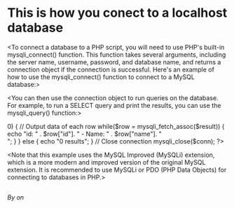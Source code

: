 # This is how you conect to a localhost database

<To connect a database to a PHP script, you will need to use PHP's built-in mysqli_connect() function. This function takes several arguments, including the server name, username, password, and database name, and returns a connection object if the connection is successful.
Here's an example of how to use the mysqli_connect() function to connect to a MySQL database:>

<?php

// Connection parameters
$server = "localhost";
$username = "username";
$password = "password";
$database = "database_name";

// Create connection
$conn = mysqli_connect($server, $username, $password, $database);

// Check connection
if (!$conn) {
  die("Connection failed: " . mysqli_connect_error());
}
echo "Connected successfully";

?>

<You can then use the connection object to run queries on the database. For example, to run a SELECT query and print the results, you can use the mysqli_query() function:>

<?php

// Connection parameters
$server = "localhost";
$username = "username";
$password = "password";
$database = "database_name";

// Create connection
$conn = mysqli_connect($server, $username, $password, $database);

// Check connection
if (!$conn) {
  die("Connection failed: " . mysqli_connect_error());
}

// Run SELECT query
$sql = "SELECT * FROM table_name";
$result = mysqli_query($conn, $sql);

// Print results
if (mysqli_num_rows($result) > 0) {
  // Output data of each row
  while($row = mysqli_fetch_assoc($result)) {
    echo "id: " . $row["id"]. " - Name: " . $row["name"]. "<br>";
  }
} else {
  echo "0 results";
}

// Close connection
mysqli_close($conn);

?>

<Note that this example uses the MySQL Improved (MySQLi) extension, which is a more modern and improved version of the original MySQL extension. It is recommended to use MySQLi or PDO (PHP Data Objects) for connecting to databases in PHP.>

<Here is an example of how your PHP script conecting to the database and returning all the content.>

<?php

// Connection parameters
$server = "localhost";
$username = "username";
$password = "password";
$database = "database_name";

// Create connection
$conn = mysqli_connect($server, $username, $password, $database);

// Check connection
if (!$conn) {
  die("Connection failed: " . mysqli_connect_error());
}

// Run SELECT query
$sql = "SELECT * FROM blog_posts";
$result = mysqli_query($conn, $sql);

// Loop through the results and output the blog posts
while ($row = mysqli_fetch_assoc($result)) {
  $title = $row['title'];
  $body = $row['body'];
  $author = $row['author'];
  $date = $row['date'];
?>

<!-- Use Bootstrap to style and layout the blog post -->
<div class="container mt-5">
  <div class="row">
    <div class="col-md-12">
      <h2><?php echo $title; ?></h2>
      <p><?php echo $body; ?></p>
      <p><em>By <?php echo $author; ?> on <?php echo $date; ?></em></p>
    </div>
  </div>
</div>

<?php
}

// Close connection
mysqli_close($conn);

?>
